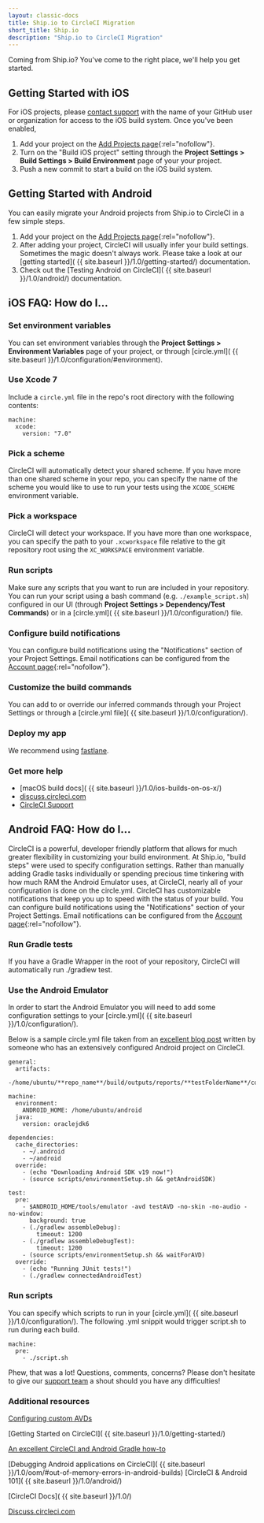 ```yaml
---
layout: classic-docs
title: Ship.io to CircleCI Migration
short_title: Ship.io
description: "Ship.io to CircleCI Migration"
---
```


Coming from Ship.io? You've come to the right place, we'll help you get started.

## Getting Started with iOS

For iOS projects, please [contact support](https://support.circleci.com/hc/en-us) with the name of your GitHub user or organization for access to the iOS build system. Once you've been enabled,

1. Add your project on the [Add Projects page](https://circleci.com/add-projects){:rel="nofollow"}.
2. Turn on the "Build iOS project" setting through the **Project Settings > Build Settings > Build Environment** page of your your project.
3. Push a new commit to start a build on the iOS build system.

## Getting Started with Android

You can easily migrate your Android projects from Ship.io to CircleCI in a few simple steps.

1. Add your project on the [Add Projects page](https://circleci.com/add-projects){:rel="nofollow"}.
2. After adding your project, CircleCI will usually infer your build settings. Sometimes the magic doesn't always work. Please take a look at our [getting started]( {{ site.baseurl }}/1.0/getting-started/) documentation.
3. Check out the [Testing Android on CircleCI]( {{ site.baseurl }}/1.0/android/) documentation.


## iOS FAQ: How do I...

### Set environment variables
You can set environment variables through the **Project Settings > Environment Variables** page of your project, or through [circle.yml]( {{ site.baseurl }}/1.0/configuration/#environment).

### Use Xcode 7
Include a `circle.yml` file in the repo's root directory with the following contents:

```
machine:
  xcode:
    version: "7.0"
```

### Pick a scheme
CircleCI will automatically detect your shared scheme. If you have more than one shared scheme in your repo, you can specify the name of the scheme you would like to use to run your tests using the `XCODE_SCHEME` environment variable.

### Pick a workspace
CircleCI will detect your workspace. If you have more than one workspace, you can specify the path to your `.xcworkspace` file relative to the git repository root using the `XC_WORKSPACE` environment variable.

### Run scripts
Make sure any scripts that you want to run are included in your repository. You can run your script using a bash command (e.g. `./example_script.sh`) configured in our UI (through **Project Settings > Dependency/Test Commands**) or in a [circle.yml]( {{ site.baseurl }}/1.0/configuration/) file.

### Configure build notifications
You can configure build notifications using the "Notifications" section of your Project Settings. Email notifications can be configured from the [Account page](https://circleci.com/account){:rel="nofollow"}.

### Customize the build commands
You can add to or override our inferred commands through your Project Settings or through a [circle.yml file]( {{ site.baseurl }}/1.0/configuration/).

### Deploy my app
We recommend using [fastlane](https://medium.com/mitoo-insider/how-to-set-up-continuous-delivery-for-ios-with-fastlane-and-circleci-c7dae19df2ed).

### Get more help
* [macOS build docs]( {{ site.baseurl }}/1.0/ios-builds-on-os-x/)
* [discuss.circleci.com](https://discuss.circleci.com/c/mobile)
* [CircleCI Support](https://support.circleci.com/hc/en-us)

## Android FAQ: How do I...

CircleCI is a powerful, developer friendly platform that allows for much greater flexibility in customizing your build environment. At Ship.io, "build steps" were used to specify configuration settings.
Rather than manually adding Gradle tasks individually or spending precious time tinkering with how much RAM the Android Emulator uses, at CircleCI, nearly all of your configuration is done on the circle.yml. CircleCI has customizable notifications that keep you up to speed with the status of your build.
You can configure build notifications using the "Notifications" section of your Project Settings.
Email notifications can be configured from the [Account page](https://circleci.com/account){:rel="nofollow"}.


### Run Gradle tests
If you have a Gradle Wrapper in the root of your repository, CircleCI will automatically run ./gradlew test.

### Use the Android Emulator
In order to start the Android Emulator you will need to add some configuration settings to your [circle.yml]( {{ site.baseurl }}/1.0/configuration/).

Below is a sample circle.yml file taken from an [excellent blog post](http://blog.originate.com/blog/2015/03/22/android-and-ci-and-gradle-a-how-to/) written by someone who has an extensively configured Android project on CircleCI.

```
general:
  artifacts:
    -/home/ubuntu/**repo_name**/build/outputs/reports/**testFolderName**/connected

machine:
  environment:
    ANDROID_HOME: /home/ubuntu/android
  java:
    version: oraclejdk6

dependencies:
  cache_directories:
    - ~/.android
    - ~/android
  override:
    - (echo "Downloading Android SDK v19 now!")
    - (source scripts/environmentSetup.sh && getAndroidSDK)

test:
  pre:
    - $ANDROID_HOME/tools/emulator -avd testAVD -no-skin -no-audio -no-window:
      background: true
    - (./gradlew assembleDebug):
        timeout: 1200
    - (./gradlew assembleDebugTest):
        timeout: 1200
    - (source scripts/environmentSetup.sh && waitForAVD)
  override:
    - (echo "Running JUnit tests!")
    - (./gradlew connectedAndroidTest)
```
### Run scripts
You can specify which scripts to run in your [circle.yml]( {{ site.baseurl }}/1.0/configuration/).
The following .yml snippit would trigger script.sh to run during each build.

```
machine:
  pre:
    - ./script.sh
```
Phew, that was a lot!
Questions, comments, concerns?
Please don't hesitate to give our [support team](https://support.circleci.com/hc/en-us) a shout should you have any difficulties!

### Additional resources

[Configuring custom AVDs](https://developer.android.com/tools/devices/managing-avds-cmdline.html#AVDCmdLine)

[Getting Started on CircleCI]( {{ site.baseurl }}/1.0/getting-started/)

[An excellent CircleCI and Android Gradle how-to](http://blog.originate.com/blog/2015/03/22/android-and-ci-and-gradle-a-how-to/)

[Debugging Android applications on CircleCI]( {{ site.baseurl }}/1.0/oom/#out-of-memory-errors-in-android-builds)
[CircleCI & Android 101]( {{ site.baseurl }}/1.0/android/)

[CircleCI Docs]( {{ site.baseurl }}/1.0/)

[Discuss.circleci.com](https://discuss.circleci.com/)
